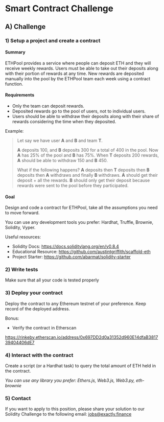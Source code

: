 # Smart Contract Challenge

## A) Challenge

### 1) Setup a project and create a contract

#### Summary

ETHPool provides a service where people can deposit ETH and they will receive weekly rewards. Users must be able to take out their deposits along with their portion of rewards at any time. New rewards are deposited manually into the pool by the ETHPool team each week using a contract function.

#### Requirements

- Only the team can deposit rewards.
- Deposited rewards go to the pool of users, not to individual users.
- Users should be able to withdraw their deposits along with their share of rewards considering the time when they deposited.

Example:

> Let say we have user **A** and **B** and team **T**.
>
> **A** deposits 100, and **B** deposits 300 for a total of 400 in the pool. Now **A** has 25% of the pool and **B** has 75%. When **T** deposits 200 rewards, **A** should be able to withdraw 150 and **B** 450.
>
> What if the following happens? **A** deposits then **T** deposits then **B** deposits then **A** withdraws and finally **B** withdraws.
> **A** should get their deposit + all the rewards.
> **B** should only get their deposit because rewards were sent to the pool before they participated.

#### Goal

Design and code a contract for ETHPool, take all the assumptions you need to move forward.

You can use any development tools you prefer: Hardhat, Truffle, Brownie, Solidity, Vyper.

Useful resources:

- Solidity Docs: https://docs.soliditylang.org/en/v0.8.4
- Educational Resource: https://github.com/austintgriffith/scaffold-eth
- Project Starter: https://github.com/abarmat/solidity-starter

### 2) Write tests

Make sure that all your code is tested properly

### 3) Deploy your contract

Deploy the contract to any Ethereum testnet of your preference. Keep record of the deployed address.

Bonus:

- Verify the contract in Etherscan

https://rinkeby.etherscan.io/address/0x697DD2d0a31352d960E14dfaB381739404406dE7

### 4) Interact with the contract

Create a script (or a Hardhat task) to query the total amount of ETH held in the contract.

_You can use any library you prefer: Ethers.js, Web3.js, Web3.py, eth-brownie_

### 5) Contact
If you want to apply to this position, please share your solution to our Solidity Challenge to the following email: jobs@exactly.finance

